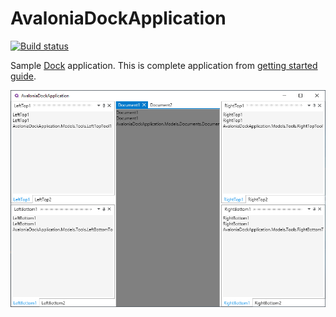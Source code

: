 # AvaloniaDockApplication

[![Build status](https://dev.azure.com/wieslawsoltes/GitHub/_apis/build/status/Sources/AvaloniaDockApplication)](https://dev.azure.com/wieslawsoltes/GitHub/_build/latest?definitionId=74)

Sample [Dock](https://github.com/wieslawsoltes/Dock) application. This is complete application from [getting started guide](https://github.com/wieslawsoltes/Dock/wiki/Getting-Started).

[![AvaloniaDockApplication](images/AvaloniaDockApplication.png)](images/AvaloniaDockApplication.png)

